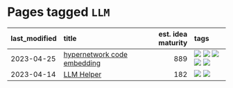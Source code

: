 # Pages tagged `LLM`

|last_modified|title|est. idea maturity|tags
|:---|:---|---:|:---|
|2023-04-25|[hypernetwork code embedding](../hypernetwork_embedding_for_code.md)|889|[![](https://img.shields.io/badge/tag-LLM-3f9741)](../tags/LLM.md) [![](https://img.shields.io/badge/tag-embeddings-c6963e)](../tags/embeddings.md) [![](https://img.shields.io/badge/tag-machinelearning-6013c8)](../tags/machinelearning.md) [![](https://img.shields.io/badge/tag-models-e3be61)](../tags/models.md) [![](https://img.shields.io/badge/tag-nlp-e9b626)](../tags/nlp.md)|
|2023-04-14|[LLM Helper](../llm-helper.md)|182|[![](https://img.shields.io/badge/tag-LLM-3f9741)](../tags/LLM.md) [![](https://img.shields.io/badge/tag-tooling-35b163)](../tags/tooling.md)|